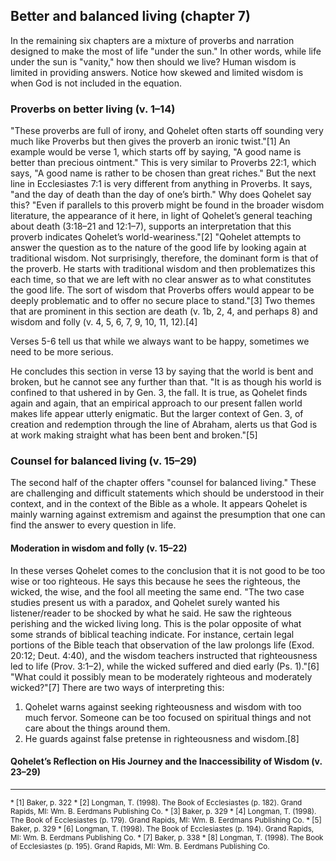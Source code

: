 ## Better and balanced living (chapter 7)

In the remaining six chapters are a mixture of proverbs and narration designed to make the most of life "under the sun." In other words, while life under the sun is "vanity," how then should we live? Human wisdom is limited in providing answers. Notice how skewed and limited wisdom is when God is not included in the equation.

### Proverbs on better living (v. 1–14)

"These proverbs are full of irony, and Qohelet often starts off sounding very much like Proverbs but then gives the proverb an ironic twist."[1] An example would be verse 1, which starts off by saying, "A good name is better than precious ointment." This is very similar to Proverbs 22:1, which says, "A good name is rather to be chosen than great riches." But the next line in Ecclesiastes 7:1 is very different from anything in Proverbs. It says, "and the day of death than the day of one’s birth." Why does Qohelet say this? "Even if parallels to this proverb might be found in the broader wisdom literature, the appearance of it here, in light of Qohelet’s general teaching about death (3:18–21 and 12:1–7), supports an interpretation that this proverb indicates Qohelet’s world-weariness."[2] "Qohelet attempts to answer the question as to the nature of the good life by looking again at traditional wisdom. Not surprisingly, therefore, the dominant form is that of the proverb. He starts with traditional wisdom and then problematizes this each time, so that we are left with no clear answer as to what constitutes the good life. The sort of wisdom that Proverbs offers would appear to be deeply problematic and to offer no secure place to stand."[3] Two themes that are prominent in this section are death (v. 1b, 2, 4, and perhaps 8) and wisdom and folly (v. 4, 5, 6, 7, 9, 10, 11, 12).[4]

Verses 5-6 tell us that while we always want to be happy, sometimes we need to be more serious.

He concludes this section in verse 13 by saying that the world is bent and broken, but he cannot see any further than that. "It is as though his world is confined to that ushered in by Gen. 3, the fall. It is true, as Qohelet finds again and again, that an empirical approach to our present fallen world makes life appear utterly enigmatic. But the larger context of Gen. 3, of creation and redemption through the line of Abraham, alerts us that God is at work making straight what has been bent and broken."[5]

### Counsel for balanced living (v. 15–29)

The second half of the chapter offers "counsel for balanced living." These are challenging and difficult statements which should be understood in their context, and in the context of the Bible as a whole. It appears Qohelet is mainly warning against extremism and against the presumption that one can find the answer to every question in life.

#### Moderation in wisdom and folly (v. 15–22)

In these verses Qohelet comes to the conclusion that it is not good to be too wise or too righteous. He says this because he sees the righteous, the wicked, the wise, and the fool all meeting the same end. "The two case studies present us with a paradox, and Qohelet surely wanted his listener/reader to be shocked by what he said. He saw the righteous perishing and the wicked living long. This is the polar opposite of what some strands of biblical teaching indicate. For instance, certain legal portions of the Bible teach that observation of the law prolongs life (Exod. 20:12; Deut. 4:40), and the wisdom teachers instructed that righteousness led to life (Prov. 3:1–2), while the wicked suffered and died early (Ps. 1)."[6] "What could it possibly mean to be moderately righteous and moderately wicked?"[7] There are two ways of interpreting this:

1. Qohelet warns against seeking righteousness and wisdom with too much fervor. Someone can be too focused on spiritual things and not care about the things around them.
2. He guards against false pretense in righteousness and wisdom.[8]

<!-- Qohelet refers to cursing others, but one cannot help reflecting on how close he has come to calling evil good and good evil (cf. Isa. 5:20). In Isa. 5 such people are described as wise in their own eyes and ripe for God’s judgment, his curse.
> Baker, p. 338-->

#### Qohelet’s Reflection on His Journey and the Inaccessibility of Wisdom (v. 23–29)

---

<small>
* [1] Baker, p. 322
* [2] Longman, T. (1998). The Book of Ecclesiastes (p. 182). Grand Rapids, MI: Wm. B. Eerdmans Publishing Co.
* [3] Baker, p. 329
* [4] Longman, T. (1998). The Book of Ecclesiastes (p. 179). Grand Rapids, MI: Wm. B. Eerdmans Publishing Co.
* [5] Baker, p. 329
* [6] Longman, T. (1998). The Book of Ecclesiastes (p. 194). Grand Rapids, MI: Wm. B. Eerdmans Publishing Co.
* [7] Baker, p. 338
* [8] Longman, T. (1998). The Book of Ecclesiastes (p. 195). Grand Rapids, MI: Wm. B. Eerdmans Publishing Co.
</small>
